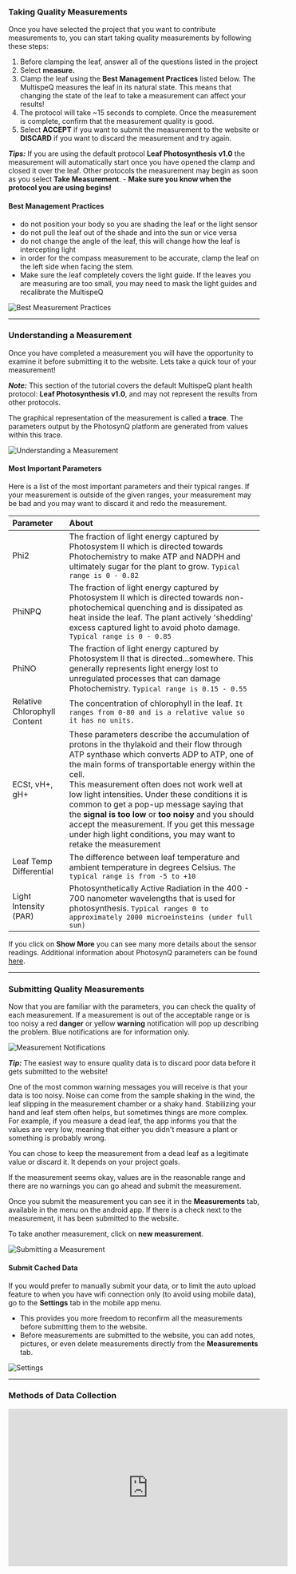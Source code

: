 ### Taking Quality Measurements

Once you have selected the project that you want to contribute measurements to, you can start taking quality measurements by following these steps:

1. Before clamping the leaf, answer all of the questions listed in the project
2. Select **measure.**  
3. Clamp the leaf using the **Best Management Practices** listed below. The MultispeQ measures the leaf in its natural state. This means that changing the state of the leaf to take a measurement can affect your results!
4. The protocol will take ~15 seconds to complete. Once the measurement is complete, confirm that the measurement quality is good.
5. Select **ACCEPT** if you want to submit the measurement to the website or **DISCARD** if you want to discard the measurement and try again.

***Tips:*** If you are using the default protocol **Leaf Photosynthesis v1.0** the measurement will automatically start once you have opened the clamp and closed it over the leaf. Other protocols the measurement may begin as soon as you select **Take Measurement**. - **Make sure you know when the protocol you are using begins!**

#### Best Management Practices
   - do not position your body so you are shading the leaf or the light sensor
   - do not pull the leaf out of the shade and into the sun or vice versa
   - do not change the angle of the leaf, this will change how the leaf is intercepting light
   - in order for the compass measurement to be accurate, clamp the leaf on the left side when facing the stem. 
   - Make sure the leaf completely covers the light guide. If the leaves you are measuring are too small, you may need to mask the light guides and recalibrate the MultispeQ

![Best Measurement Practices](../images/tutorials/_data_collection_clamp_leaf.jpg)

***

### Understanding a Measurement

Once you have completed a measurement you will have the opportunity to examine it before submitting it to the website. Lets take a quick tour of your measurement!

***Note:*** This section of the tutorial covers the default MultispeQ plant health protocol: **Leaf Photosynthesis v1.0**, and may not represent the results from other protocols.

The graphical representation of the measurement is called a **trace**. The parameters output by the PhotosynQ platform are generated from values within this trace.

![Understanding a Measurement](../images/tutorials/_data_collection_results.jpg)

#### Most Important Parameters
Here is a list of the most important parameters and their typical ranges. If your measurement is outside of the given ranges, your measurement may be bad and you may want to discard it and redo the measurement.

|   Parameter  | About |
| :----------- | :-------------------------------------------- |
| Phi2 | The fraction of light energy captured by Photosystem II which is directed towards Photochemistry to make ATP and NADPH and ultimately sugar for the plant to grow. `Typical range is 0 - 0.82` |
| PhiNPQ | The fraction of light energy captured by Photosystem II which is directed towards non-photochemical quenching and is dissipated as heat inside the leaf. The plant actively 'shedding' excess captured light to avoid photo damage. `Typical range is 0 - 0.85` |
| PhiNO | The fraction of light energy captured by Photosystem II that is directed...somewhere. This generally represents light energy lost to unregulated processes that can damage Photochemistry. `Typical range is 0.15 - 0.55` |
| Relative Chlorophyll Content | The concentration of chlorophyll in the leaf. `It ranges from 0-80 and is a relative value so it has no units.` |
| ECSt, vH+, gH+ | These parameters describe the accumulation of protons in the thylakoid and their flow through ATP synthase which converts ADP to ATP, one of the main forms of transportable energy within the cell. <br>This measurement often does not work well at low light intensities. Under these conditions it is common to get a pop-up message saying that the **signal is too low** or **too noisy** and you should accept the measurement. If you get this message under high light conditions, you may want to retake the measurement |
| Leaf Temp Differential | The difference between leaf temperature and ambient temperature in degrees Celsius. `The typical range is from -5 to +10` |
| Light Intensity (PAR) | Photosynthetically Active Radiation in the 400 - 700 nanometer wavelengths that is used for photosynthesis. `Typical ranges 0 to approximately 2000 microeinsteins (under full sun)` |

If you click on **Show More** you can see many more details about the sensor readings. Additional information about PhotosynQ parameters can be found [here](https://www.photosynq.org/faq/photosynthesis).
  
***

### Submitting Quality Measurements

Now that you are familiar with the parameters, you can check the quality of each measurement. If a measurement is out of the acceptable range or is too noisy a red **danger** or yellow **warning** notification will pop up describing the problem. Blue notifications are for information only.  

![Measurement Notifications](../images/tutorials/_data_collection_measurement_notification.jpg)

***Tip:*** The easiest way to ensure quality data is to discard poor data before it gets submitted to the website!

One of the most common warning messages you will receive is that your data is too noisy. Noise can come from the sample shaking in the wind, the leaf slipping in the measurement chamber or a shaky hand. Stabilizing your hand and leaf stem often helps, but sometimes things are more complex. For example, if you measure a dead leaf, the app informs you that the values are very low, meaning that either you didn't measure a plant or something is probably wrong.

You can chose to keep the measurement from a dead leaf as a legitimate value or discard it. It depends on your project goals.  

If the measurement seems okay, values are in the reasonable range and there are no warnings you can go ahead and submit the measurement.

Once you submit the measurement you can see it in the **Measurements** tab, available in the menu on the android app. If there is a check next to the measurement, it has been submitted to the website. 

To take another measurement, click on **new measurement**. 

![Submitting a Measurement](../images/tutorials/_data_collection_submit_measurement.jpg)

#### Submit Cached Data

If you would prefer to manually submit your data, or to limit the auto upload feature to when you have wifi connection only (to avoid using mobile data), go to the **Settings** tab in the mobile app menu.
- This provides you more freedom to reconfirm all the measurements before submitting them to the website.
- Before measurements are submitted to the website, you can add notes, pictures, or even delete measurements directly from the **Measurements** tab.

![Settings](../images/tutorials/_data_collection_settings_notes.jpg)

***

### Methods of Data Collection
<iframe width="560" height="315" src="https://www.youtube.com/embed/4ylOPRLrS-s" frameborder="0" allowfullscreen></iframe>
